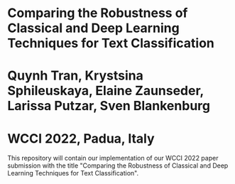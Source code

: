 # Comparing the Robustness of Classical and Deep Learning Techniques for Text Classification
# Quynh Tran, Krystsina Sphileuskaya, Elaine Zaunseder, Larissa Putzar, Sven Blankenburg
# WCCI 2022, Padua, Italy

This repository will contain our implementation of our WCCI 2022 paper submission with the 
title "Comparing the Robustness of Classical and Deep Learning Techniques for Text Classification".
